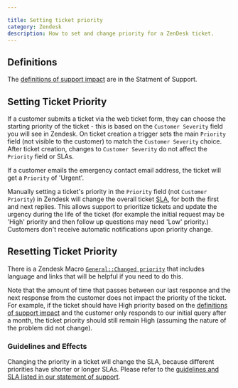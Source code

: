 ```yaml
---

title: Setting ticket priority
category: Zendesk
description: How to set and change priority for a ZenDesk ticket.
---
```




## Definitions

The [definitions of support impact](https://about.gitlab.com/support/definitions/#definitions-of-support-impact) are in the Statment of Support.

## Setting Ticket Priority

If a customer submits a ticket via the web ticket form, they can choose the starting priority of the ticket - this is based on the `Customer Severity` field you will see in Zendesk. On ticket creation a trigger sets the main `Priority` field (not visible to the customer) to match the `Customer Severity` choice. After ticket creation, changes to `Customer Severity` do not affect the `Priority` field or SLAs.

If a customer emails the emergency contact email address, the ticket will get a `Priority` of 'Urgent'.

Manually setting a ticket's priority in the `Priority` field (not `Customer Priority`) in Zendesk will change the overall ticket [SLA](/handbook/support/workflows/working-on-tickets#understanding-slas), for both the first and next replies. This allows support to prioritize tickets and update the urgency during the life of the ticket (for example the initial request may be 'High' priority and then follow up questions may need 'Low' priority.) Customers don't receive automatic notifications upon priority change.

## Resetting Ticket Priority

There is a Zendesk Macro [`General::Changed priority`](https://gitlab.com/search?utf8=%E2%9C%93&group_id=2573624&project_id=17008590&scope=&search_code=true&snippets=false&repository_ref=master&nav_source=navbar&search=id%3A+360093631494) that includes language and links that will be helpful if you need to do this.

Note that the amount of time that passes between our last response and the next response from the customer does not impact the priority of the ticket. For example, if the ticket should have High priority based on the [definitions of support impact](https://about.gitlab.com/support/definitions/#definitions-of-support-impact) and the customer only responds to our initial query after a month, the ticket priority should still remain High (assuming the nature of the problem did not change).

### Guidelines and Effects

Changing the priority in a ticket will change the SLA, because different priorities have shorter or longer SLAs. Please refer to the [guidelines and SLA listed in our statement of support](https://about.gitlab.com/support/#standard-support).
